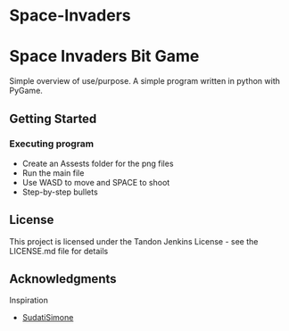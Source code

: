 # Space-Invaders
# Space Invaders Bit Game

Simple overview of use/purpose.
A simple program written in python with PyGame.

## Getting Started

### Executing program

* Create an Assests folder for the png files
* Run the main file 
* Use WASD to move and SPACE to shoot
* Step-by-step bullets

## License

This project is licensed under the Tandon Jenkins License - see the LICENSE.md file for details

## Acknowledgments

Inspiration
* [SudatiSimone](https://github.com/SudatiSimone/SpaceInvader)
